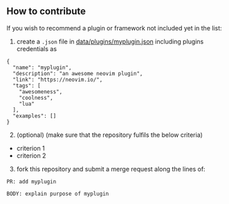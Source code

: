 ## How to contribute

If you wish to recommend a plugin or framework not included yet in the list:

1. create a `.json` file in [data/plugins/myplugin.json](data/plugins/myplugin.json) including plugins credentials as
```
{
  "name": "myplugin",
  "description": "an awesome neovim plugin",
  "link": "https://neovim.io/",
  "tags": [
    "awesomeness",
    "coolness",
    "lua"
  ],
  "examples": []
}
```

2. (optional) (make sure that the repository fulfils the below criteria)
- criterion 1
- criterion 2

3. fork this repository and submit a merge request along the lines of:
```
PR: add myplugin

BODY: explain purpose of myplugin
```
